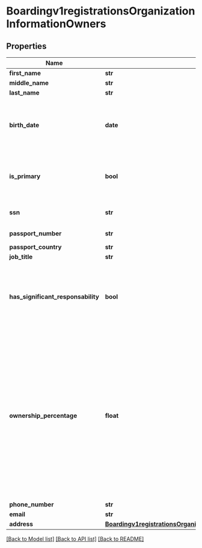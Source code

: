 # Boardingv1registrationsOrganizationInformationOwners

## Properties
Name | Type | Description | Notes
------------ | ------------- | ------------- | -------------
**first_name** | **str** |  | 
**middle_name** | **str** |  | [optional] 
**last_name** | **str** |  | 
**birth_date** | **date** | &#x60;Format: YYYY-MM-DD&#x60; Example 2016-08-11 equals August 11, 2016  | 
**is_primary** | **bool** | Determines whether the owner is the Primary owner of the organization | 
**ssn** | **str** | Social Security Number | [optional] 
**passport_number** | **str** | Passport number | [optional] 
**passport_country** | **str** |  | [optional] 
**job_title** | **str** |  | 
**has_significant_responsability** | **bool** | Determines whether owner has significant responsibility to control, manage or direct the company | 
**ownership_percentage** | **float** | Determines the percentage of ownership this owner has. For the primary owner the percentage can be from 0-100; for other owners the percentage can be from 25-100 and the sum of ownership accross owners cannot exceed 100 | 
**phone_number** | **str** |  | 
**email** | **str** |  | 
**address** | [**Boardingv1registrationsOrganizationInformationBusinessInformationAddress**](Boardingv1registrationsOrganizationInformationBusinessInformationAddress.md) |  | 

[[Back to Model list]](../README.md#documentation-for-models) [[Back to API list]](../README.md#documentation-for-api-endpoints) [[Back to README]](../README.md)


